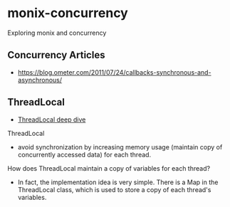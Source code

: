 # monix-concurrency
Exploring monix and concurrency

## Concurrency Articles
- https://blog.ometer.com/2011/07/24/callbacks-synchronous-and-asynchronous/

## ThreadLocal
- [ThreadLocal deep dive](https://titanwolf.org/Network/Articles/Article?AID=eec617f7-8a0c-4adc-becf-b898c5d1bb5b)

ThreadLocal
- avoid synchronization by increasing memory usage (maintain copy of concurrently
accessed data) for each thread.

How does ThreadLocal maintain a copy of variables for each thread? 
- In fact, the implementation idea is very simple. There is a Map in the ThreadLocal class, which is used to store a copy of each thread's variables.